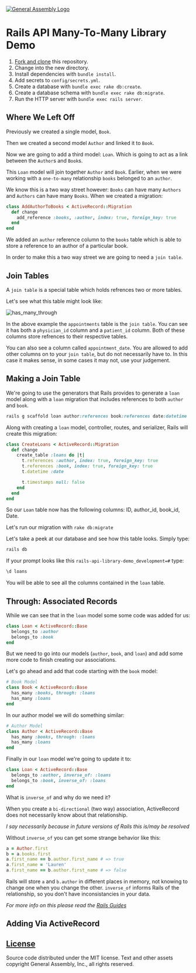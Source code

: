 [![General Assembly Logo](https://camo.githubusercontent.com/1a91b05b8f4d44b5bbfb83abac2b0996d8e26c92/687474703a2f2f692e696d6775722e636f6d2f6b6538555354712e706e67)](https://generalassemb.ly/education/web-development-immersive)

# Rails API Many-To-Many Library Demo

1.  [Fork and clone](https://github.com/ga-wdi-boston/meta/wiki/ForkAndClone)
    this repository.
1.  Change into the new directory.
1.  Install dependencies with `bundle install`.
1.  Add secrets to `config/secrets.yml`.
1.  Create a database with `bundle exec rake db:create`.
1.  Create a database schema with `bundle exec rake db:migrate`.
1.  Run the HTTP server with `bundle exec rails server`.

## Where We Left Off

Previously we created a single model, `Book`.

Then we created a second model `Author` and linked it to `Book`.

Now we are going to add a third model: `Loan`. Which is going to act as a link
between the `Author`s and `Book`s.

This `Loan` model will join together `Author` and `Book`.  Earlier, when we
were working with a `one-to-many` relationship `books` belonged to an `author`.

We know this is a two way street however: `Books` can have many `Authors` and
`Authors` can have many `Books`.  When we created a migration:

```ruby
class AddAuthorToBooks < ActiveRecord::Migration
  def change
    add_reference :books, :author, index: true, foreign_key: true
  end
end
```

We added an `author` reference column to the `books` table which is able to
store a reference to an author of a particular book.

In order to make this a two way street we are going to need a `join table`.

## Join Tables

A `join table` is a special table which holds refrences two or more tables.

Let's see what this table might look like:

![has_many_through](https://cloud.githubusercontent.com/assets/10408784/17598817/451a3662-5fca-11e6-8ad1-613d4e56970f.png)

<!-- Image from Rails Docs -->

In the above example the `appointments` table is the `join table`. You can see
it has both a `physician_id` column and a `patient_id` column.  Both of these
columns store refrences to their respective tables.

You can also see a column called `appointment_date`. You are allowed to add
other columns on to your `join table`, but do not necessarily have to.  In this
case it makes sense, in some cases it may not, use your judgement.

## Making a Join Table

We're going to use the generators that Rails provides to generate a `loan` model
along with a `loan` migration that includes references to both `author` and
`book`.

```ruby
rails g scaffold loan author:references book:references date:datetime
```

Along with creating a `loan` model, controller, routes, and serializer, Rails
will create this migration:

```ruby
class CreateLoans < ActiveRecord::Migration
  def change
    create_table :loans do |t|
      t.references :author, index: true, foreign_key: true
      t.references :book, index: true, foreign_key: true
      t.datetime :date

      t.timestamps null: false
    end
  end
end
```

So our `Loan` table now has the following columns: ID, author_id, book_id, Date.

Let's run our migration with `rake db:migrate`

Let's take a peek at our database and see how this table looks. Simply type:

```bash
rails db
```

If your prompt looks like this `rails-api-library-demo_development=#` type:

```bash
\d loans
```

You will be able to see all the columns contained in the `loan` table.

## Through: Associated Records

While we can see that in the `loan` model some some code was added for us:

```ruby
class Loan < ActiveRecord::Base
  belongs_to :author
  belongs_to :book
end
```

But we need to go into our models (`author`, `book`, and `loan`) and add some
more code to finish creating our associations.

Let's go ahead and add that code starting with the `book` model:

```ruby
# Book Model
class Book < ActiveRecord::Base
  has_many :books, through: :loans
  has_many :loans
end
```

In our author model we will do something similar:

```ruby
# Author Model
class Author < ActiveRecord::Base
  has_many :books, through: :loans
  has_many :loans
end
```

Finally in our `loan` model we're going to update it to:

```ruby
class Loan < ActiveRecord::Base
  belongs_to :author, inverse_of: :loans
  belongs_to :book, inverse_of: :loans
end
```

What is `inverse_of` and why do we need it?

When you create a `bi-directional` (two way) association, ActiveRecord does not
necessarily know about that relationship.

*I say necessarily because in future versions of Rails this is/may be resolved*

Without `inverse_of` you can get some strange behavior like this:

```ruby
a = Author.first
b = a.books.first
a.first_name == b.author.first_name # => true
a.first_name = 'Lauren'
a.first_name == b.author.first_name # => false
```

Rails will store `a` and `b.author` in different places in memory, not knowing to
change one when you change the other. `inverse_of` informs Rails of the
relationship, so you don't have inconsistancies in your data.

*For more info on this please read the [Rails Guides](http://guides.rubyonrails.org/association_basics.html)*

## Adding Via ActiveRecord



## [License](LICENSE)

Source code distributed under the MIT license. Text and other assets copyright
General Assembly, Inc., all rights reserved.
